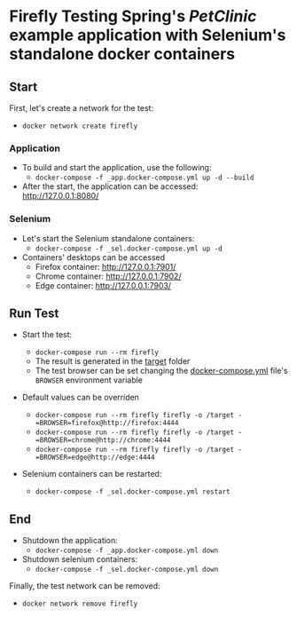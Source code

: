 # **Firefly** Testing Spring's *PetClinic* example application with Selenium's standalone docker containers

## Start

First, let's create a network for the test:
  - `docker network create firefly`

### Application

  - To build and start the application, use the following:
    - `docker-compose -f _app.docker-compose.yml up -d --build`
  - After the start, the application can be accessed:<br>http://127.0.0.1:8080/

### Selenium 

  - Let's start the Selenium standalone containers:
    - `docker-compose -f _sel.docker-compose.yml up -d`
  - Containers' desktops can be accessed 
    - Firefox container: http://127.0.0.1:7901/ 
    - Chrome container:  http://127.0.0.1:7902/ 
    - Edge container:    http://127.0.0.1:7903/ 

## Run Test

  - Start the test:
    - `docker-compose run --rm firefly`
    - The result is generated in the [target](../target) folder
    - The test browser can be set changing the [docker-compose.yml](docker-compose.yml) file's `BROWSER` environment variable

  - Default values can be overriden
    - `docker-compose run --rm firefly firefly -o /target -=BROWSER=firefox@http://firefox:4444`
    - `docker-compose run --rm firefly firefly -o /target -=BROWSER=chrome@http://chrome:4444`
    - `docker-compose run --rm firefly firefly -o /target -=BROWSER=edge@http://edge:4444`

  - Selenium containers can be restarted:
    - `docker-compose -f _sel.docker-compose.yml restart`
  


## End

- Shutdown the application:
  - `docker-compose -f _app.docker-compose.yml down`
- Shutdown selenium containers:
  - `docker-compose -f _sel.docker-compose.yml down`


Finally, the test network can be removed:

 - `docker network remove firefly`